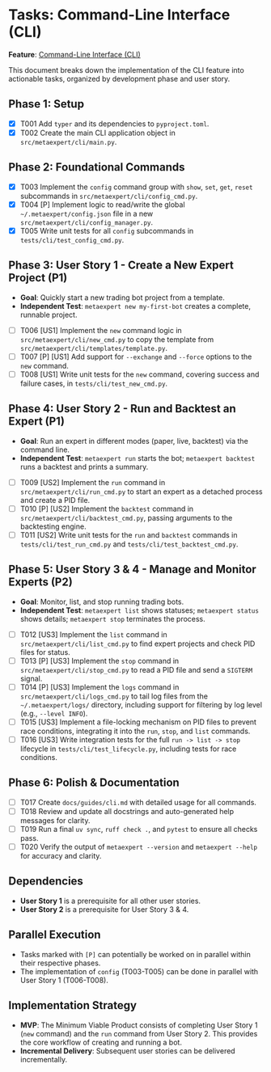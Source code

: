 # Tasks: Command-Line Interface (CLI)

**Feature**: [Command-Line Interface (CLI)](./spec.md)

This document breaks down the implementation of the CLI feature into actionable tasks, organized by development phase and user story.

## Phase 1: Setup

- [X] T001 Add `typer` and its dependencies to `pyproject.toml`.
- [X] T002 Create the main CLI application object in `src/metaexpert/cli/main.py`.

## Phase 2: Foundational Commands

- [X] T003 Implement the `config` command group with `show`, `set`, `get`, `reset` subcommands in `src/metaexpert/cli/config_cmd.py`.
- [X] T004 [P] Implement logic to read/write the global `~/.metaexpert/config.json` file in a new `src/metaexpert/cli/config_manager.py`.
- [X] T005 Write unit tests for all `config` subcommands in `tests/cli/test_config_cmd.py`.

## Phase 3: User Story 1 - Create a New Expert Project (P1)

- **Goal**: Quickly start a new trading bot project from a template.
- **Independent Test**: `metaexpert new my-first-bot` creates a complete, runnable project.

- [ ] T006 [US1] Implement the `new` command logic in `src/metaexpert/cli/new_cmd.py` to copy the template from `src/metaexpert/cli/templates/template.py`.
- [ ] T007 [P] [US1] Add support for `--exchange` and `--force` options to the `new` command.
- [ ] T008 [US1] Write unit tests for the `new` command, covering success and failure cases, in `tests/cli/test_new_cmd.py`.

## Phase 4: User Story 2 - Run and Backtest an Expert (P1)

- **Goal**: Run an expert in different modes (paper, live, backtest) via the command line.
- **Independent Test**: `metaexpert run` starts the bot; `metaexpert backtest` runs a backtest and prints a summary.

- [ ] T009 [US2] Implement the `run` command in `src/metaexpert/cli/run_cmd.py` to start an expert as a detached process and create a PID file.
- [ ] T010 [P] [US2] Implement the `backtest` command in `src/metaexpert/cli/backtest_cmd.py`, passing arguments to the backtesting engine.
- [ ] T011 [US2] Write unit tests for the `run` and `backtest` commands in `tests/cli/test_run_cmd.py` and `tests/cli/test_backtest_cmd.py`.

## Phase 5: User Story 3 & 4 - Manage and Monitor Experts (P2)

- **Goal**: Monitor, list, and stop running trading bots.
- **Independent Test**: `metaexpert list` shows statuses; `metaexpert status` shows details; `metaexpert stop` terminates the process.

- [ ] T012 [US3] Implement the `list` command in `src/metaexpert/cli/list_cmd.py` to find expert projects and check PID files for status.
- [ ] T013 [P] [US3] Implement the `stop` command in `src/metaexpert/cli/stop_cmd.py` to read a PID file and send a `SIGTERM` signal.
- [ ] T014 [P] [US3] Implement the `logs` command in `src/metaexpert/cli/logs_cmd.py` to tail log files from the `~/.metaexpert/logs/` directory, including support for filtering by log level (e.g., `--level INFO`).
- [ ] T015 [US3] Implement a file-locking mechanism on PID files to prevent race conditions, integrating it into the `run`, `stop`, and `list` commands.
- [ ] T016 [US3] Write integration tests for the full `run -> list -> stop` lifecycle in `tests/cli/test_lifecycle.py`, including tests for race conditions.

## Phase 6: Polish & Documentation

- [ ] T017 Create `docs/guides/cli.md` with detailed usage for all commands.
- [ ] T018 Review and update all docstrings and auto-generated help messages for clarity.
- [ ] T019 Run a final `uv sync`, `ruff check .`, and `pytest` to ensure all checks pass.
- [ ] T020 Verify the output of `metaexpert --version` and `metaexpert --help` for accuracy and clarity.

## Dependencies

- **User Story 1** is a prerequisite for all other user stories.
- **User Story 2** is a prerequisite for User Story 3 & 4.

## Parallel Execution

- Tasks marked with `[P]` can potentially be worked on in parallel within their respective phases.
- The implementation of `config` (T003-T005) can be done in parallel with User Story 1 (T006-T008).

## Implementation Strategy

- **MVP**: The Minimum Viable Product consists of completing User Story 1 (`new` command) and the `run` command from User Story 2. This provides the core workflow of creating and running a bot.
- **Incremental Delivery**: Subsequent user stories can be delivered incrementally.

